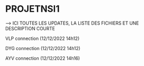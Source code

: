 # PROJETNSI1
--> ICI TOUTES LES UPDATES, LA LISTE DES FICHIERS ET UNE DESCRIPTION COURTE

VLP connection (12/12/2022 14h12)

DYG connection (12/12/2022 14h12)

AYV connection (12/12/2022 14h16)


